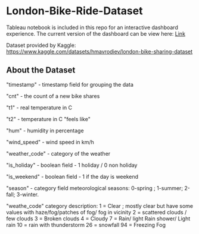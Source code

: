 # London-Bike-Ride-Dataset

Tableau notebook is included in this repo for an interactive dashboard experience. The current version of the dashboard can be view here: [Link](https://public.tableau.com/app/profile/elvis.ye7575/viz/LondonBikeRidesDashboard_17134163388450/Dashboard1)

Dataset provided by Kaggle: https://www.kaggle.com/datasets/hmavrodiev/london-bike-sharing-dataset

## About the Dataset

"timestamp" - timestamp field for grouping the data

"cnt" - the count of a new bike shares

"t1" - real temperature in C

"t2" - temperature in C "feels like"

"hum" - humidity in percentage

"wind_speed" - wind speed in km/h

"weather_code" - category of the weather

"is_holiday" - boolean field - 1 holiday / 0 non holiday

"is_weekend" - boolean field - 1 if the day is weekend

"season" - category field meteorological seasons: 0-spring ; 1-summer; 2-fall; 3-winter.

"weathe_code" category description:
1 = Clear ; mostly clear but have some values with haze/fog/patches of fog/ fog in vicinity 2 = scattered clouds / few clouds 3 = Broken clouds 4 = Cloudy 7 = Rain/ light Rain shower/ Light rain 10 = rain with thunderstorm 26 = snowfall 94 = Freezing Fog

